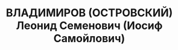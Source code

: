 ---
title: ВЛАДИМИРОВ (ОСТРОВСКИЙ) Леонид Семенович (Иосиф Самойлович)
description: 'Род. в 1900, Украина, Одесская обл., Елизаветградский р-н, с. Марьяновка,
  еврей. Проживал: г. Свердловск. Уралмашзавод, директор

  Арестован 01.09.1937. Приговор: 14.01.1938 – ВМН. Расстрелян 14.01.1938'
---